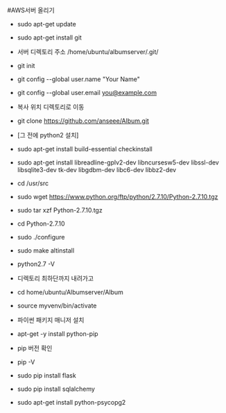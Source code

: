 #AWS서버 올리기

- sudo apt-get update
- sudo apt-get install git

- 서버 디렉토리 주소 /home/ubuntu/albumserver/.git/

- git init
- git config --global user.name "Your Name"
- git config --global user.email you@example.com

- 복사 위치 디렉토리로 이동
- git clone https://github.com/anseee/Album.git

- [그 전에 python2 설치]
- sudo apt-get install build-essential checkinstall
- sudo apt-get install libreadline-gplv2-dev libncursesw5-dev libssl-dev libsqlite3-dev tk-dev libgdbm-dev libc6-dev libbz2-dev

- cd /usr/src
- sudo wget https://www.python.org/ftp/python/2.7.10/Python-2.7.10.tgz

- sudo tar xzf Python-2.7.10.tgz

- cd Python-2.7.10
- sudo ./configure
- sudo make altinstall

- python2.7 -V

- 디렉토리 최하단까지 내려가고

- cd home/ubuntu/Albumserver/Album
- source myvenv/bin/activate

- 파이썬 패키지  매니저 설치
- apt-get -y install python-pip

- pip 버전 확인
- pip -V

- sudo pip install flask
- sudo pip install sqlalchemy
- sudo apt-get install python-psycopg2